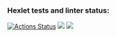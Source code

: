 ### Hexlet tests and linter status:
[![Actions Status](https://github.com/pyataevma/frontend-project-44/workflows/hexlet-check/badge.svg)](https://github.com/pyataevma/frontend-project-44/actions)
<a href="https://codeclimate.com/github/pyataevma/frontend-project-44/maintainability"><img src="https://api.codeclimate.com/v1/badges/75461f599d10c7c2290e/maintainability" /></a>
<a href="https://asciinema.org/a/I8092ZKBVQrOz17lDUQ9ctW12" target="_blank"><img src="https://asciinema.org/a/I8092ZKBVQrOz17lDUQ9ctW12.svg" /></a>